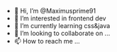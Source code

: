 - 👋 Hi, I’m @Maximusprime91
- 👀 I’m interested in frontend dev
- 🌱 I’m currently learning css&java
- 💞️ I’m looking to collaborate on ...
- 📫 How to reach me ...

<!---
Maximusprime91/Maximusprime91 is a ✨ special ✨ repository because its `README.md` (this file) appears on your GitHub profile.
You can click the Preview link to take a look at your changes.
--->
